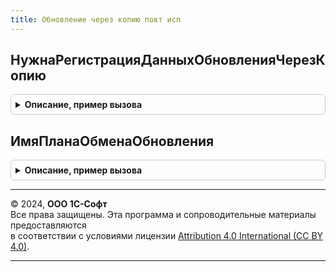```yaml
---
title: Обновление через копию повт исп
---
```



## НужнаРегистрацияДанныхОбновленияЧерезКопию
<details style="margin: 1em 0; padding: 0.5em; border: 1px solid #ccc; border-radius: 6px;">

<summary style="font-weight: bold; cursor: pointer;">Описание, пример вызова</summary>

```bsl

// Возвращает признак использования Обновления через копию,
// в частности, надо ли регистрировать данные для отправки в корреспондента.
//
// Возвращаемое значение:
//   Булево - Истина, если значение константы ОбновлениеЧерезКопиюСостояние равно
//                    Перечисления.СостоянияОбновлениеЧерезКопию.ВыгрузкаОбновлениеЧерезКопию.
//
Функция НужнаРегистрацияДанныхОбновленияЧерезКопию() Экспорт
```

Пример вызова
```bsl
Результат = ОбновлениеЧерезКопиюПовтИсп.НужнаРегистрацияДанныхОбновленияЧерезКопию() 
```
</details>

## ИмяПланаОбменаОбновления
<details style="margin: 1em 0; padding: 0.5em; border: 1px solid #ccc; border-radius: 6px;">

<summary style="font-weight: bold; cursor: pointer;">Описание, пример вызова</summary>

```bsl

// Возвращает имя плана обмена, который используется для обновления через копию.
//
// Возвращаемое значение:
//   Строка - имя плана обмена, по-умолчанию "ОбновлениеЧерезКопию".
//
Функция ИмяПланаОбменаОбновления() Экспорт
```

Пример вызова
```bsl
Результат = ОбновлениеЧерезКопиюПовтИсп.ИмяПланаОбменаОбновления() 
```
</details>

---

© 2024, **ООО 1С-Софт**  
Все права защищены. Эта программа и сопроводительные материалы предоставляются  
в соответствии с условиями лицензии [Attribution 4.0 International (CC BY 4.0)](https://creativecommons.org/licenses/by/4.0/legalcode).

---
